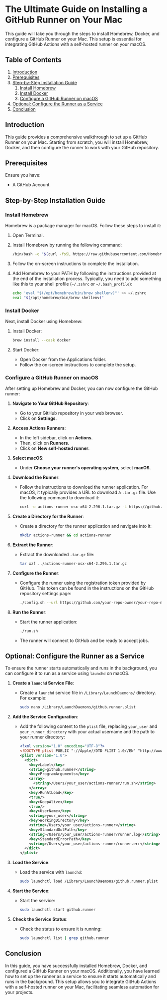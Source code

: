 # The Ultimate Guide on Installing a GitHub Runner on Your Mac

This guide will take you through the steps to install Homebrew, Docker, and configure a GitHub Runner on your Mac. This setup is essential for integrating GitHub Actions with a self-hosted runner on your macOS.

## Table of Contents

1. [Introduction](#introduction)
2. [Prerequisites](#prerequisites)
3. [Step-by-Step Installation Guide](#step-by-step-installation-guide)
   1. [Install Homebrew](#install-homebrew)
   2. [Install Docker](#install-docker)
   3. [Configure a GitHub Runner on macOS](#configure-a-github-runner-on-macos)
4. [Optional: Configure the Runner as a Service](#optional-configure-the-runner-as-a-service)
5. [Conclusion](#conclusion)

## Introduction

This guide provides a comprehensive walkthrough to set up a GitHub Runner on your Mac. Starting from scratch, you will install Homebrew, Docker, and then configure the runner to work with your GitHub repository.

## Prerequisites

Ensure you have:
- A GitHub Account

## Step-by-Step Installation Guide

### Install Homebrew

Homebrew is a package manager for macOS. Follow these steps to install it:

1. Open Terminal.
2. Install Homebrew by running the following command:
   ```sh
   /bin/bash -c "$(curl -fsSL https://raw.githubusercontent.com/Homebrew/install/HEAD/install.sh)"
   ```

3. Follow the on-screen instructions to complete the installation.
4. Add Homebrew to your PATH by following the instructions provided at the end of the installation process. Typically, you need to add something like this to your shell profile (`~/.zshrc` or `~/.bash_profile`):
   ```sh
   echo 'eval "$(/opt/homebrew/bin/brew shellenv)"' >> ~/.zshrc
   eval "$(/opt/homebrew/bin/brew shellenv)"
   ```

### Install Docker

Next, install Docker using Homebrew:

1. Install Docker:
   ```sh
   brew install --cask docker
   ```

2. Start Docker:
   - Open Docker from the Applications folder.
   - Follow the on-screen instructions to complete the setup.

### Configure a GitHub Runner on macOS

After setting up Homebrew and Docker, you can now configure the GitHub runner:

1. **Navigate to Your GitHub Repository**:
   - Go to your GitHub repository in your web browser.
   - Click on **Settings**.

2. **Access Actions Runners**:
   - In the left sidebar, click on **Actions**.
   - Then, click on **Runners**.
   - Click on **New self-hosted runner**.

3. **Select macOS**:
   - Under **Choose your runner's operating system**, select **macOS**.

4. **Download the Runner**:
   - Follow the instructions to download the runner application. For macOS, it typically provides a URL to download a `.tar.gz` file. Use the following command to download it:
     ```sh
     curl -o actions-runner-osx-x64-2.296.1.tar.gz -L https://github.com/actions/runner/releases/download/v2.296.1/actions-runner-osx-x64-2.296.1.tar.gz
     ```

5. **Create a Directory for the Runner**:
   - Create a directory for the runner application and navigate into it:
     ```sh
     mkdir actions-runner && cd actions-runner
     ```

6. **Extract the Runner**:
   - Extract the downloaded `.tar.gz` file:
     ```sh
     tar xzf ../actions-runner-osx-x64-2.296.1.tar.gz
     ```

7. **Configure the Runner**:
   - Configure the runner using the registration token provided by GitHub. This token can be found in the instructions on the GitHub repository settings page:
     ```sh
     ./config.sh --url https://github.com/your-repo-owner/your-repo-name --token YOUR_REGISTRATION_TOKEN
     ```

8. **Run the Runner**:
   - Start the runner application:
     ```sh
     ./run.sh
     ```

   - The runner will connect to GitHub and be ready to accept jobs.

## Optional: Configure the Runner as a Service

To ensure the runner starts automatically and runs in the background, you can configure it to run as a service using `launchd` on macOS.

1. **Create a `launchd` Service File**:
   - Create a `launchd` service file in `/Library/LaunchDaemons/` directory. For example:
     ```sh
     sudo nano /Library/LaunchDaemons/github.runner.plist
     ```

2. **Add the Service Configuration**:
   - Add the following content to the `plist` file, replacing `your_user` and `your_runner_directory` with your actual username and the path to your runner directory:
     ```xml
     <?xml version="1.0" encoding="UTF-8"?>
     <!DOCTYPE plist PUBLIC "-//Apple//DTD PLIST 1.0//EN" "http://www.apple.com/DTDs/PropertyList-1.0.dtd">
     <plist version="1.0">
       <dict>
         <key>Label</key>
         <string>github.runner</string>
         <key>ProgramArguments</key>
         <array>
           <string>/Users/your_user/actions-runner/run.sh</string>
         </array>
         <key>RunAtLoad</key>
         <true/>
         <key>KeepAlive</key>
         <true/>
         <key>UserName</key>
         <string>your_user</string>
         <key>WorkingDirectory</key>
         <string>/Users/your_user/actions-runner</string>
         <key>StandardOutPath</key>
         <string>/Users/your_user/actions-runner/runner.log</string>
         <key>StandardErrorPath</key>
         <string>/Users/your_user/actions-runner/runner.err</string>
       </dict>
     </plist>
     ```

3. **Load the Service**:
   - Load the service with `launchd`:
     ```sh
     sudo launchctl load /Library/LaunchDaemons/github.runner.plist
     ```

4. **Start the Service**:
   - Start the service:
     ```sh
     sudo launchctl start github.runner
     ```

5. **Check the Service Status**:
   - Check the status to ensure it is running:
     ```sh
     sudo launchctl list | grep github.runner
     ```

## Conclusion

In this guide, you have successfully installed Homebrew, Docker, and configured a GitHub Runner on your macOS. Additionally, you have learned how to set up the runner as a service to ensure it starts automatically and runs in the background. This setup allows you to integrate GitHub Actions with a self-hosted runner on your Mac, facilitating seamless automation for your projects.